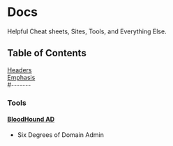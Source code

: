 # Docs
Helpful Cheat sheets, Sites, Tools, and Everything Else.


## Table of Contents
[Headers](#headers)  
[Emphasis](#emphasis)      
<a name="headers"/>
#-------
### Tools
#### [BloodHound AD](https://github.com/BloodHoundAD/BloodHound)
  - Six Degrees of Domain Admin
